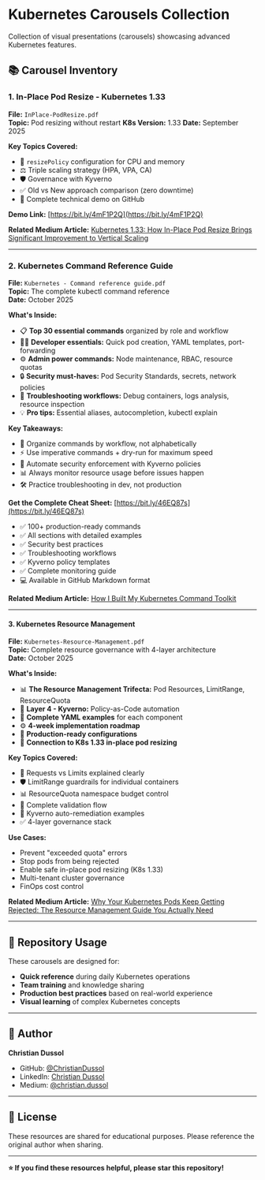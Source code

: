 # Kubernetes Carousels Collection

Collection of visual presentations (carousels) showcasing advanced Kubernetes features.

## 📚 Carousel Inventory

### 1. In-Place Pod Resize - Kubernetes 1.33
**File:** `InPlace-PodResize.pdf`  
**Topic:** Pod resizing without restart
**K8s Version:** 1.33
**Date:** September 2025

**Key Topics Covered:**
- 🔧 `resizePolicy` configuration for CPU and memory
- ⚖️ Triple scaling strategy (HPA, VPA, CA)
- 🛡️ Governance with Kyverno
- ✅ Old vs New approach comparison (zero downtime)
- 🚀 Complete technical demo on GitHub

**Demo Link:** [https://bit.ly/4mF1P2Q](https://bit.ly/4mF1P2Q)

**Related Medium Article:** [Kubernetes 1.33: How In-Place Pod Resize Brings Significant Improvement to Vertical Scaling](https://medium.com/@christian.dussol/kubernetes-1-33-how-in-place-pod-resize-brings-significant-improvement-to-vertical-scaling-7a2da0380b7d)

---

### 2. Kubernetes Command Reference Guide
**File:** `Kubernetes - Command reference guide.pdf`  
**Topic:** The complete kubectl command reference  
**Date:** October 2025

**What's Inside:**
- 📋 **Top 30 essential commands** organized by role and workflow
- 👨‍💻 **Developer essentials:** Quick pod creation, YAML templates, port-forwarding
- ⚙️ **Admin power commands:** Node maintenance, RBAC, resource quotas
- 🔒 **Security must-haves:** Pod Security Standards, secrets, network policies
- 🔧 **Troubleshooting workflows:** Debug containers, logs analysis, resource inspection
- 💡 **Pro tips:** Essential aliases, autocompletion, kubectl explain

**Key Takeaways:**
- 🎯 Organize commands by workflow, not alphabetically
- ⚡ Use imperative commands + dry-run for maximum speed
- 🔐 Automate security enforcement with Kyverno policies
- 📊 Always monitor resource usage before issues happen
- 🛠 Practice troubleshooting in dev, not production

**Get the Complete Cheat Sheet:** [https://bit.ly/46EQ87s](https://bit.ly/46EQ87s)
- ✅ 100+ production-ready commands
- ✅ All sections with detailed examples
- ✅ Security best practices
- ✅ Troubleshooting workflows
- ✅ Kyverno policy templates
- ✅ Complete monitoring guide
- 💻 Available in GitHub Markdown format

**Related Medium Article:** [How I Built My Kubernetes Command Toolkit](https://medium.com/@christian.dussol/how-i-built-my-kubernetes-command-toolkit-a-journey-from-kubectl-chaos-to-command-mastery-dad81c91327a)

---

#### 3. Kubernetes Resource Management
**File:** `Kubernetes-Resource-Management.pdf`  
**Topic:** Complete resource governance with 4-layer architecture  
**Date:** October 2025

**What's Inside:**
- 📊 **The Resource Management Trifecta:** Pod Resources, LimitRange, ResourceQuota
- 🚀 **Layer 4 - Kyverno:** Policy-as-Code automation
- 📝 **Complete YAML examples** for each component
- ⚙️ **4-week implementation roadmap**
- 🔧 **Production-ready configurations**
- 🎯 **Connection to K8s 1.33 in-place pod resizing**

**Key Topics Covered:**
- 🎯 Requests vs Limits explained clearly
- 🛡️ LimitRange guardrails for individual containers
- 📊 ResourceQuota namespace budget control
- 🔄 Complete validation flow
- 🚀 Kyverno auto-remediation examples
- ✅ 4-layer governance stack

**Use Cases:**
- Prevent "exceeded quota" errors
- Stop pods from being rejected
- Enable safe in-place pod resizing (K8s 1.33)
- Multi-tenant cluster governance
- FinOps cost control

**Related Medium Article:** [Why Your Kubernetes Pods Keep Getting Rejected: The Resource Management Guide You Actually Need](https://medium.com/@christian.dussol/why-your-kubernetes-pods-keep-getting-rejected-the-resource-management-guide-you-actually-need-48ea965eb038)

---

## 🎯 Repository Usage

These carousels are designed for:
- **Quick reference** during daily Kubernetes operations
- **Team training** and knowledge sharing
- **Production best practices** based on real-world experience
- **Visual learning** of complex Kubernetes concepts

---

## 👤 Author

**Christian Dussol**
- GitHub: [@ChristianDussol](https://github.com/ChristianDussol)
- LinkedIn: [Christian Dussol](https://www.linkedin.com/in/christiandussol)
- Medium: [@christian.dussol](https://medium.com/@christian.dussol)

---

## 📝 License

These resources are shared for educational purposes. Please reference the original author when sharing.

---

**⭐ If you find these resources helpful, please star this repository!**
